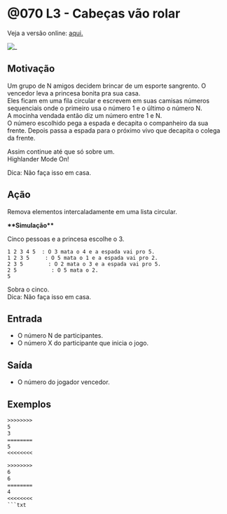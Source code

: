 # @070 L3 - Cabeças vão rolar

Veja a versão online: [aqui.](https://github.com/qxcodefup/arcade/blob/master/base/070/Readme.md)

![_](https://raw.githubusercontent.com/qxcodefup/arcade/master/base/070/cover.jpg)

## Motivação

Um grupo de N amigos decidem brincar de um esporte sangrento. O vencedor leva a princesa bonita pra sua casa.  
Eles ficam em uma fila circular e escrevem em suas camisas números sequenciais onde o primeiro usa o número 1 e o último o número N.  
A mocinha vendada então diz um número entre 1 e N.  
O número escolhido pega a espada e decapita o companheiro da sua frente. Depois passa a espada para o próximo vivo que decapita o colega da frente.  
  
Assim continue até que só sobre um.  
Highlander Mode On!  
  
Dica: Não faça isso em casa.  
  
## Ação

Remova elementos intercaladamente em uma lista circular.  

**\*\*Simulação\*\***
  
Cinco pessoas e a princesa escolhe o 3.  
  
    1 2 3 4 5  : O 3 mata o 4 e a espada vai pro 5.  
    1 2 3 5     : O 5 mata o 1 e a espada vai pro 2.  
    2 3 5        : O 2 mata o 3 e a espada vai pro 5.  
    2 5           : O 5 mata o 2.  
    5  
  
Sobra o cinco.  
Dica: Não faça isso em casa.

## Entrada

*   O número N de participantes.  
*   O número X do participante que inicia o jogo.  

## Saída

*   O número do jogador vencedor.

## Exemplos

```txt
>>>>>>>>
5 
3
========
5
<<<<<<<<

>>>>>>>>
6
6
========
4
<<<<<<<<
```txt
